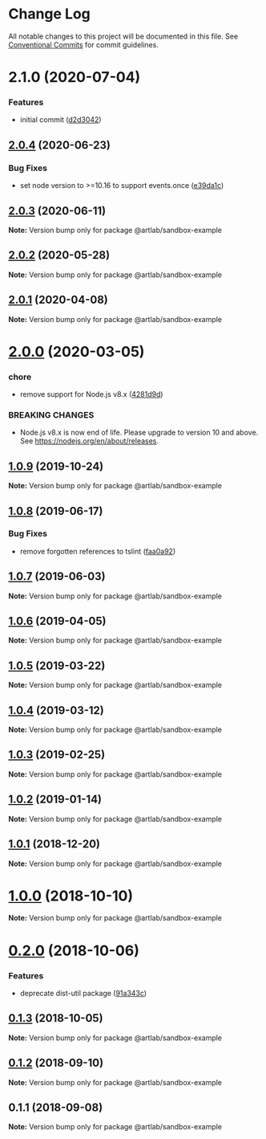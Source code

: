 # Change Log

All notable changes to this project will be documented in this file.
See [Conventional Commits](https://conventionalcommits.org) for commit guidelines.

# 2.1.0 (2020-07-04)


### Features

* initial commit ([d2d3042](https://github.com/artlab/artlab-commons/commit/d2d3042c9282625e4f5e8006d391d1c4ac42fc7d))





## [2.0.4](https://github.com/artlab/artlab-commons/compare/@artlab/sandbox-example@2.0.3...@artlab/sandbox-example@2.0.4) (2020-06-23)


### Bug Fixes

* set node version to >=10.16 to support events.once ([e39da1c](https://github.com/artlab/artlab-commons/commit/e39da1ca47728eafaf83c10ce35b09b03b6a4edc))





## [2.0.3](https://github.com/artlab/artlab-commons/compare/@artlab/sandbox-example@2.0.2...@artlab/sandbox-example@2.0.3) (2020-06-11)

**Note:** Version bump only for package @artlab/sandbox-example





## [2.0.2](https://github.com/artlab/artlab-commons/compare/@artlab/sandbox-example@2.0.1...@artlab/sandbox-example@2.0.2) (2020-05-28)

**Note:** Version bump only for package @artlab/sandbox-example





## [2.0.1](https://github.com/artlab/artlab-commons/compare/@artlab/sandbox-example@2.0.0...@artlab/sandbox-example@2.0.1) (2020-04-08)

**Note:** Version bump only for package @artlab/sandbox-example





# [2.0.0](https://github.com/artlab/artlab-commons/compare/@artlab/sandbox-example@1.0.9...@artlab/sandbox-example@2.0.0) (2020-03-05)


### chore

* remove support for Node.js v8.x ([4281d9d](https://github.com/artlab/artlab-commons/commit/4281d9df50f0715d32879e1442a90b643ec8f542))


### BREAKING CHANGES

* Node.js v8.x is now end of life. Please upgrade to version
10 and above. See https://nodejs.org/en/about/releases.





## [1.0.9](https://github.com/artlab/artlab-commons/compare/@artlab/sandbox-example@1.0.8...@artlab/sandbox-example@1.0.9) (2019-10-24)

**Note:** Version bump only for package @artlab/sandbox-example





## [1.0.8](https://github.com/artlab/artlab-commons/compare/@artlab/sandbox-example@1.0.7...@artlab/sandbox-example@1.0.8) (2019-06-17)


### Bug Fixes

* remove forgotten references to tslint ([faa0a92](https://github.com/artlab/artlab-commons/commit/faa0a92))





## [1.0.7](https://github.com/artlab/artlab-commons/compare/@artlab/sandbox-example@1.0.6...@artlab/sandbox-example@1.0.7) (2019-06-03)

**Note:** Version bump only for package @artlab/sandbox-example





## [1.0.6](https://github.com/artlab/artlab-commons/compare/@artlab/sandbox-example@1.0.5...@artlab/sandbox-example@1.0.6) (2019-04-05)

**Note:** Version bump only for package @artlab/sandbox-example





## [1.0.5](https://github.com/artlab/artlab-commons/compare/@artlab/sandbox-example@1.0.4...@artlab/sandbox-example@1.0.5) (2019-03-22)

**Note:** Version bump only for package @artlab/sandbox-example





## [1.0.4](https://github.com/artlab/artlab-commons/compare/@artlab/sandbox-example@1.0.3...@artlab/sandbox-example@1.0.4) (2019-03-12)

**Note:** Version bump only for package @artlab/sandbox-example





## [1.0.3](https://github.com/artlab/artlab-commons/compare/@artlab/sandbox-example@1.0.2...@artlab/sandbox-example@1.0.3) (2019-02-25)

**Note:** Version bump only for package @artlab/sandbox-example





## [1.0.2](https://github.com/artlab/artlab-commons/compare/@artlab/sandbox-example@1.0.1...@artlab/sandbox-example@1.0.2) (2019-01-14)

**Note:** Version bump only for package @artlab/sandbox-example





## [1.0.1](https://github.com/artlab/artlab-commons/compare/@artlab/sandbox-example@1.0.0...@artlab/sandbox-example@1.0.1) (2018-12-20)

**Note:** Version bump only for package @artlab/sandbox-example





# [1.0.0](https://github.com/artlab/artlab-commons/compare/@artlab/sandbox-example@0.2.0...@artlab/sandbox-example@1.0.0) (2018-10-10)

**Note:** Version bump only for package @artlab/sandbox-example





<a name="0.2.0"></a>
# [0.2.0](https://github.com/artlab/artlab-commons/compare/@artlab/sandbox-example@0.1.3...@artlab/sandbox-example@0.2.0) (2018-10-06)


### Features

* deprecate dist-util package ([91a343c](https://github.com/artlab/artlab-commons/commit/91a343c))





<a name="0.1.3"></a>
## [0.1.3](https://github.com/artlab/artlab-commons/compare/@artlab/sandbox-example@0.1.2...@artlab/sandbox-example@0.1.3) (2018-10-05)

**Note:** Version bump only for package @artlab/sandbox-example





<a name="0.1.2"></a>
## [0.1.2](https://github.com/artlab/artlab-commons/compare/@artlab/sandbox-example@0.1.1...@artlab/sandbox-example@0.1.2) (2018-09-10)

**Note:** Version bump only for package @artlab/sandbox-example





<a name="0.1.1"></a>
## 0.1.1 (2018-09-08)

**Note:** Version bump only for package @artlab/sandbox-example
